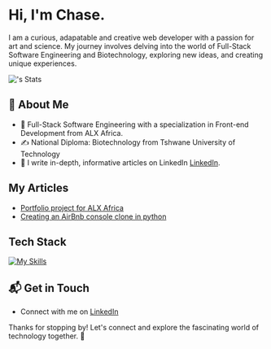 # Hi, I'm Chase.

I am a curious, adapatable and creative web developer with a passion for art and science. My journey involves delving into the world of Full-Stack Software Engineering and Biotechnology, exploring new ideas, and creating unique experiences.

![<ChaseNaidoo>'s Stats](https://github-readme-stats.vercel.app/api?username=<ChaseNaidoo>&theme=vue-dark&show_icons=true&hide_border=true&count_private=true)

## 🚀 About Me

- 🔭 Full-Stack Software Engineering with a specialization in Front-end Development from ALX Africa.
- ✍️ National Diploma: Biotechnology from Tshwane University of Technology
- 📝 I write in-depth, informative articles on LinkedIn [LinkedIn](https://www.linkedin.com/in/cameron-chase-naidoo/recent-activity/all/).

## My Articles
- [Portfolio project for ALX Africa](https://www.linkedin.com/posts/cameron-chase-naidoo_artificialintelligence-ai-pythonprogramming-activity-7164997873510563840-75z0?utm_source=share&utm_medium=member_desktop)
- [Creating an AirBnb console clone in python](https://www.linkedin.com/posts/cameron-chase-naidoo_airbnb-clone-the-console-a-simple-guide-activity-7126587149243547649-9wyS?utm_source=share&utm_medium=member_desktop)


## Tech Stack
[![My Skills](https://skillicons.dev/icons?i=js,html,css,wasm)](https://skillicons.dev)

## 📬 Get in Touch
- Connect with me on [LinkedIn](https://www.linkedin.com/in/cameron-chase-naidoo/)

Thanks for stopping by! Let's connect and explore the fascinating world of technology together. 🚀


<!--
**ChaseNaidoo/ChaseNaidoo** is a ✨ _special_ ✨ repository because its `README.md` (this file) appears on your GitHub profile.

Here are some ideas to get you started:

- 🔭 I’m currently working on ...
- 🌱 I’m currently learning ...
- 👯 I’m looking to collaborate on ...
- 🤔 I’m looking for help with ...
- 💬 Ask me about ...
- 📫 How to reach me: ...
- 😄 Pronouns: ...
- ⚡ Fun fact: ...
-->
